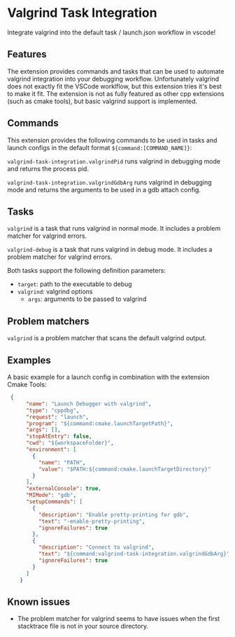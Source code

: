 # Valgrind Task Integration

Integrate valgrind into the default task / launch.json workflow in vscode!

## Features

The extension provides commands and tasks that can be used to automate valgrind integration into your debugging workflow.
Unfortunately valgrind does not exactly fit the VSCode worklflow, but this extension tries it's best to make it fit.
The extension is not as fully featured as other cpp extensions (such as cmake tools), but basic valgrind support is implemented.

## Commands

This extension provides the following commands to be used in tasks and launch configs in the default format `${command:[COMMAND_NAME]}`:

`valgrind-task-integration.valgrindPid` runs valgrind in debugging mode and returns the process pid.

`valgrind-task-integration.valgrindGdbArg` runs valgrind in debugging mode and returns the arguments to be used in a gdb attach config.

## Tasks

`valgrind` is a task that runs valgrind in normal mode. It includes a problem matcher for valgrind errors.

`valgrind-debug` is a task that runs valgrind in debug mode. It includes a problem matcher for valgrind errors.

Both tasks support the following definition parameters:
  - `target`: path to the executable to debug
  - `valgrind`: valgrind options
    - `args`: arguments to be passed to valgrind

## Problem matchers

`valgrind` is a problem matcher that scans the default valgrind output.

## Examples

A basic example for a launch config in combination with the extension Cmake Tools:

```json
 {
      "name": "Launch Debugger with valgrind",
      "type": "cppdbg",
      "request": "launch",
      "program": "${command:cmake.launchTargetPath}",
      "args": [],
      "stopAtEntry": false,
      "cwd": "${workspaceFolder}",
      "environment": [
        {
          "name": "PATH",
          "value": "$PATH:${command:cmake.launchTargetDirectory}"
        }
      ],
      "externalConsole": true,
      "MIMode": "gdb",
      "setupCommands": [
        {
          "description": "Enable pretty-printing for gdb",
          "text": "-enable-pretty-printing",
          "ignoreFailures": true
        },
        {
          "description": "Connect to valgrind",
          "text": "${command:valgrind-task-integration.valgrindGdbArg}",
          "ignoreFailures": true
        }
      ]
    }
```

## Known issues

- The problem matcher for valgrind seems to have issues when the first stacktrace file is not in your source directory.

